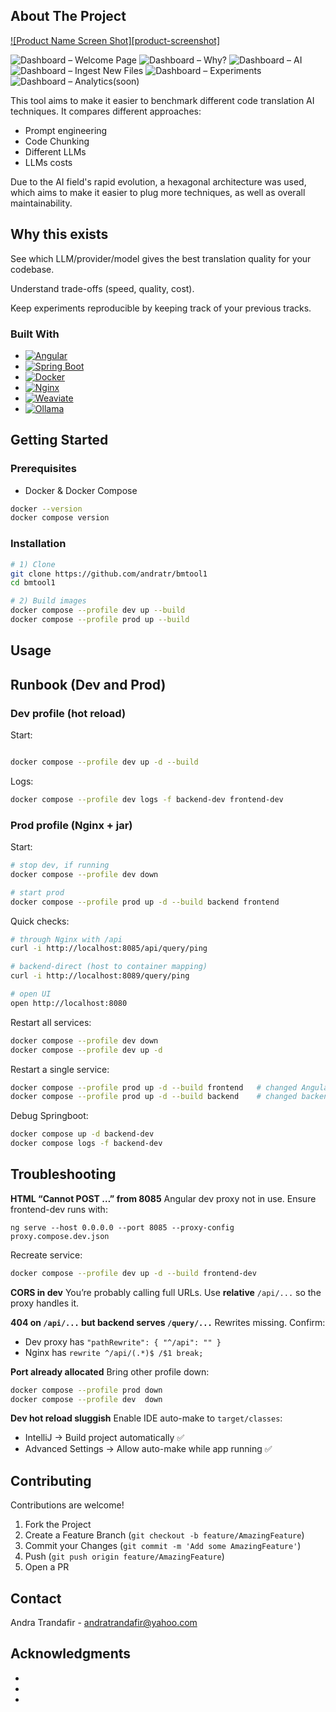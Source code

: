


## About The Project

[![Product Name Screen Shot][product-screenshot]](https://example.com)


![Dashboard – Welcome Page](product_screenshots/1.png)
![Dashboard – Why?](product_screenshots/2.png)
![Dashboard – AI](product_screenshots/3.png)
![Dashboard – Ingest New Files](product_screenshots/4.png)
![Dashboard – Experiments](product_screenshots/5.png)
![Dashboard – Analytics(soon)]()


This tool aims to make it easier to benchmark different code translation AI techniques. It compares different approaches:
* Prompt engineering
* Code Chunking
* Different LLMs
* LLMs costs

Due to the AI field's rapid evolution, a hexagonal architecture was used, which aims to make it easier to plug more techniques, as well as overall maintainability.

## Why this exists

See which LLM/provider/model gives the best translation quality for your codebase.

Understand trade-offs (speed, quality, cost).

Keep experiments reproducible by keeping track of your previous tracks.


### Built With

* [![Angular](https://img.shields.io/badge/Angular-DD0031?style=for-the-badge&logo=angular&logoColor=white)](https://angular.io)
* [![Spring Boot](https://img.shields.io/badge/Spring%20Boot-6DB33F?style=for-the-badge\&logo=springboot\&logoColor=white)](https://spring.io/projects/spring-boot)
* [![Docker](https://img.shields.io/badge/Docker-2496ED?style=for-the-badge\&logo=docker\&logoColor=white)](https://www.docker.com/)
* [![Nginx](https://img.shields.io/badge/Nginx-009639?style=for-the-badge\&logo=nginx\&logoColor=white)](https://nginx.org/)
* [![Weaviate](https://img.shields.io/badge/Weaviate-20B2AA?style=for-the-badge)](https://weaviate.io/)
* [![Ollama](https://img.shields.io/badge/Ollama-000000?style=for-the-badge)](https://ollama.com/)


## Getting Started

### Prerequisites

* Docker & Docker Compose


```sh
docker --version
docker compose version
```

### Installation

```sh
# 1) Clone
git clone https://github.com/andratr/bmtool1
cd bmtool1

# 2) Build images
docker compose --profile dev up --build   
docker compose --profile prod up --build   
```


## Usage



## Runbook (Dev and Prod)

### Dev profile (hot reload)

Start:

```sh

docker compose --profile dev up -d --build   
```

Logs:

```sh
docker compose --profile dev logs -f backend-dev frontend-dev
```


### Prod profile (Nginx + jar)

Start:

```sh
# stop dev, if running
docker compose --profile dev down

# start prod
docker compose --profile prod up -d --build backend frontend
```

Quick checks:

```sh
# through Nginx with /api
curl -i http://localhost:8085/api/query/ping

# backend-direct (host to container mapping)
curl -i http://localhost:8089/query/ping

# open UI
open http://localhost:8080
```
Restart all services:

```sh
docker compose --profile dev down             
docker compose --profile dev up -d 
```

Restart a single service:

```sh
docker compose --profile prod up -d --build frontend   # changed Angular/nginx.conf
docker compose --profile prod up -d --build backend    # changed backend
```

Debug Springboot:

```sh
docker compose up -d backend-dev              
docker compose logs -f backend-dev
```


## Troubleshooting

**HTML “Cannot POST …” from 8085**
Angular dev proxy not in use. Ensure frontend-dev runs with:

```
ng serve --host 0.0.0.0 --port 8085 --proxy-config proxy.compose.dev.json
```

Recreate service:

```sh
docker compose --profile dev up -d --build frontend-dev
```

**CORS in dev**
You’re probably calling full URLs. Use **relative** `/api/...` so the proxy handles it.

**404 on `/api/...` but backend serves `/query/...`**
Rewrites missing. Confirm:

* Dev proxy has `"pathRewrite": { "^/api": "" }`
* Nginx has `rewrite ^/api/(.*)$ /$1 break;`

**Port already allocated**
Bring other profile down:

```sh
docker compose --profile prod down
docker compose --profile dev  down
```

**Dev hot reload sluggish**
Enable IDE auto-make to `target/classes`:

* IntelliJ → Build project automatically ✅
* Advanced Settings → Allow auto-make while app running ✅

## Contributing

Contributions are welcome!

1. Fork the Project
2. Create a Feature Branch (`git checkout -b feature/AmazingFeature`)
3. Commit your Changes (`git commit -m 'Add some AmazingFeature'`)
4. Push (`git push origin feature/AmazingFeature`)
5. Open a PR

## Contact

Andra Trandafir - [andratrandafir@yahoo.com](mailto:andratrandafir@yahoo.com)


## Acknowledgments

* []()
* []()
* []()


